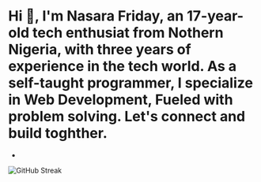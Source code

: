 # **Hi 👋, I'm Nasara Friday, an 17-year-old tech enthusiat from Nothern Nigeria, with three years of experience in the tech world. As a self-taught programmer, I specialize in Web Development, Fueled with problem solving. Let's connect and build toghther.**

- 
![GitHub Streak](https://streak-stats.demolab.com?user=crescent4real&theme=dark)
